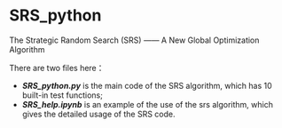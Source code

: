 # SRS_python
The Strategic Random Search (SRS) —— A New Global Optimization Algorithm  

There are two files here：
- ***SRS_python.py*** is the main code of the SRS algorithm, which has 10 built-in test functions;
- ***SRS_help.ipynb*** is an example of the use of the srs algorithm, which gives the detailed usage of the SRS code.
